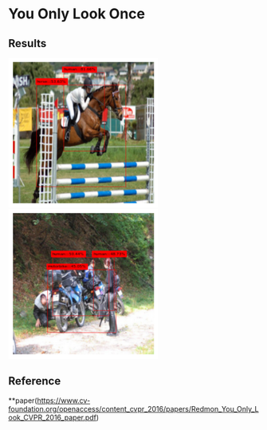 # You Only Look Once

## Results
<img src="image/val1.png" alt="drawing" height="300"/></br>
<img src="image/val2.png" alt="drawing" height="300"/></br>

## Reference
**paper(https://www.cv-foundation.org/openaccess/content_cvpr_2016/papers/Redmon_You_Only_Look_CVPR_2016_paper.pdf)
